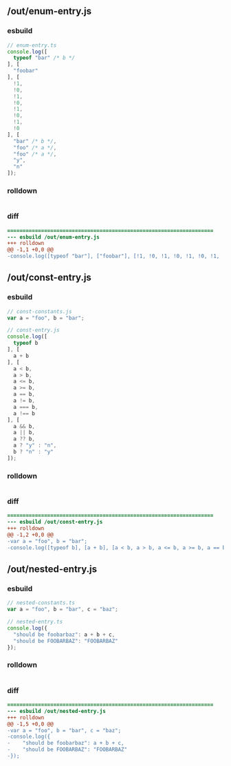 ## /out/enum-entry.js
### esbuild
```js
// enum-entry.ts
console.log([
  typeof "bar" /* b */
], [
  "foobar"
], [
  !1,
  !0,
  !1,
  !0,
  !1,
  !0,
  !1,
  !0
], [
  "bar" /* b */,
  "foo" /* a */,
  "foo" /* a */,
  "y",
  "n"
]);
```
### rolldown
```js

```
### diff
```diff
===================================================================
--- esbuild	/out/enum-entry.js
+++ rolldown	
@@ -1,1 +0,0 @@
-console.log([typeof "bar"], ["foobar"], [!1, !0, !1, !0, !1, !0, !1, !0], ["bar", "foo", "foo", "y", "n"]);

```
## /out/const-entry.js
### esbuild
```js
// const-constants.js
var a = "foo", b = "bar";

// const-entry.js
console.log([
  typeof b
], [
  a + b
], [
  a < b,
  a > b,
  a <= b,
  a >= b,
  a == b,
  a != b,
  a === b,
  a !== b
], [
  a && b,
  a || b,
  a ?? b,
  a ? "y" : "n",
  b ? "n" : "y"
]);
```
### rolldown
```js

```
### diff
```diff
===================================================================
--- esbuild	/out/const-entry.js
+++ rolldown	
@@ -1,2 +0,0 @@
-var a = "foo", b = "bar";
-console.log([typeof b], [a + b], [a < b, a > b, a <= b, a >= b, a == b, a != b, a === b, a !== b], [a && b, a || b, a ?? b, a ? "y" : "n", b ? "n" : "y"]);

```
## /out/nested-entry.js
### esbuild
```js
// nested-constants.ts
var a = "foo", b = "bar", c = "baz";

// nested-entry.ts
console.log({
  "should be foobarbaz": a + b + c,
  "should be FOOBARBAZ": "FOOBARBAZ"
});
```
### rolldown
```js

```
### diff
```diff
===================================================================
--- esbuild	/out/nested-entry.js
+++ rolldown	
@@ -1,5 +0,0 @@
-var a = "foo", b = "bar", c = "baz";
-console.log({
-    "should be foobarbaz": a + b + c,
-    "should be FOOBARBAZ": "FOOBARBAZ"
-});

```
